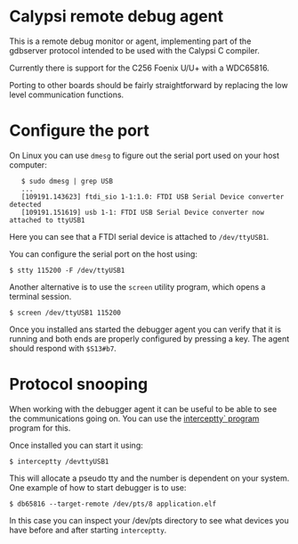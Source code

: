 Calypsi remote debug agent
==========================

This is a remote debug monitor or agent, implementing part of the gdbserver
protocol intended to be used with the Calypsi C compiler.

Currently there is support for the C256 Foenix U/U+ with a WDC65816.

Porting to other boards should be fairly straightforward by replacing
the low level communication functions.

# Configure the port

On Linux you can use `dmesg` to figure out the serial port used on
your host computer:

```
   $ sudo dmesg | grep USB
   ...
   [109191.143623] ftdi_sio 1-1:1.0: FTDI USB Serial Device converter detected
   [109191.151619] usb 1-1: FTDI USB Serial Device converter now attached to ttyUSB1
```

Here you can see that a FTDI serial device is attached to
``/dev/ttyUSB1``.

You can configure the serial port on the host using:

```
$ stty 115200 -F /dev/ttyUSB1
```

Another alternative is to use the `screen` utility program, which
opens a terminal session.

```
$ screen /dev/ttyUSB1 115200
```

Once you installed ans started the debugger agent you can verify that
it is running and both ends are properly configured by pressing a
key. The agent should respond with `$S13#b7`.

# Protocol snooping

When working with the debugger agent it can be useful to be able to
see the communications going on. You can use the
[interceptty` program](https://github.com/geoffmeyers/interceptty)
program for this.

Once installed you can start it using:

```
$ interceptty /devttyUSB1
```

This will allocate a pseudo tty and the number is dependent on your
system. One example of how to start debugger is to use:

```
$ db65816 --target-remote /dev/pts/8 application.elf
```

In this case you can inspect your /dev/pts directory to see what
devices you have before and after starting `interceptty`.
